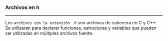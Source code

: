 ### Archivos en h
---
Los `archivos con la extensión .h` son archivos de cabecera en C y C++. Se utilizaran para declarar funciones, estructuras y variables que pueden ser utilizadas en múltiples archivos fuente.


